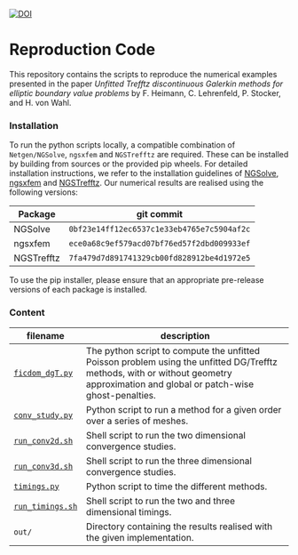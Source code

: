[![DOI](https://zenodo.org/badge/DOI/10.5281/zenodo.7474688.svg)](https://doi.org/10.5281/zenodo.7474688)

# Reproduction Code

This repository contains the scripts to reproduce the numerical examples presented in the paper *Unfitted Trefftz discontinuous Galerkin methods for elliptic boundary value problems* by F. Heimann, C. Lehrenfeld, P. Stocker, and H. von Wahl.

### Installation
To run the python scripts locally, a compatible combination of `Netgen/NGSolve`, `ngsxfem` and `NGSTrefftz` are required. These can be installed by building from sources or the provided pip wheels. For detailed installation instructions, we refer to the installation guidelines of [NGSolve](https://docu.ngsolve.org/latest/install/install_sources.html), [ngsxfem](https://github.com/ngsxfem/ngsxfem/blob/release/INSTALLATION.md) and [NGSTrefftz](https://paulst.github.io/NGSTrefftz/readme.html#installing-the-package). Our numerical results are realised using the following versions:

| Package | git commit
|-|-|
| NGSolve | `0bf23e14ff12ec6537c1e33eb4765e7c5904af2c`
| ngsxfem | `ece0a68c9ef579acd07bf76ed57f2dbd009933ef`
| NGSTrefftz | `7fa479d7d891741329cb00fd828912be4d1972e5`

To use the pip installer, please ensure that an appropriate pre-release versions of each package is installed.

### Content
| filename | description | 
|-|-|
| [`ficdom_dgT.py`](ficdom_dgT.py) | The python script to compute the unfitted Poisson problem using the unfitted DG/Trefftz methods, with or without geometry approximation and global or patch-wise ghost-penalties. |
| [`conv_study.py`](unf_interf_prob.py) | Python script to run a method for a given order over a series of meshes. |
| [`run_conv2d.sh`](run_conv2d.sh) | Shell script to run the two dimensional convergence studies. |
| [`run_conv3d.sh`](run_conv3d.sh) | Shell script to run the three dimensional convergence studies. |
| [`timings.py`](timings.py) | Python script to time the different methods. |
| [`run_timings.sh`](run_timings.sh) | Shell script to run the two and three dimensional timings. |
| `out/` | Directory containing the results realised with the given implementation. |

